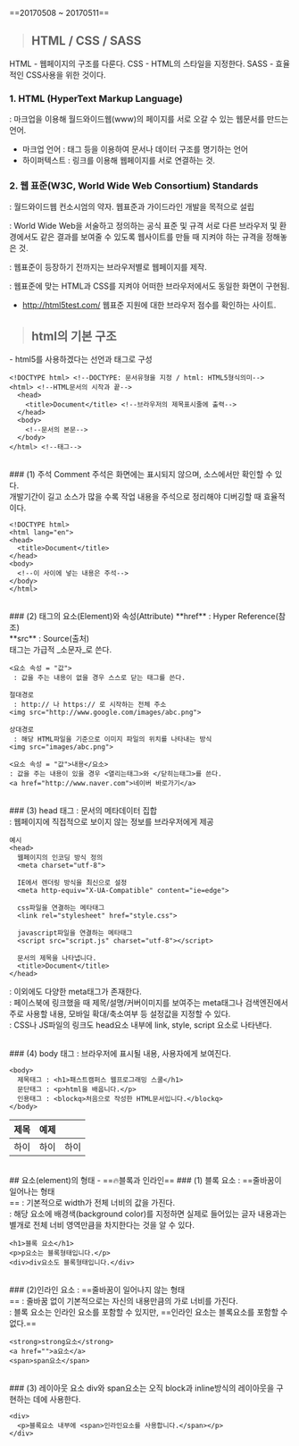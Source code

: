 
==20170508 ~ 20170511==
> ## HTML / CSS / SASS 
HTML - 웹페이지의 구조를 다룬다.
CSS - HTML의 스타일을 지정한다.
SASS - 효율적인 CSS사용을 위한 것이다.


### 1. HTML (HyperText Markup Language)
 : 마크업을 이용해 월드와이드웹(www)의 페이지를 서로 오갈 수 있는 웹문서를 만드는 언어.
 - 마크업 언어 : 태그 등을 이용하여 문서나 데이터 구조를 명기하는 언어
 - 하이퍼텍스트 : 링크를 이용해 웹페이지를 서로 연결하는 것.


### 2. 웹 표준(W3C, World Wide Web Consortium) Standards
 : 월드와이드웹 컨소시엄의 약자. 웹표준과 가이드라인 개발을 목적으로 설립

 : World Wide Web을 서술하고 정의하는 공식 표준 및 규격
   서로 다른 브라우저 및 환경에서도 같은 결과를 보여줄 수 있도록
   웹사이트를 만들 때 지켜야 하는 규격을 정해놓은 것.

 : 웹표준이 등장하기 전까지는 브라우저별로 웹페이지를 제작.

 : 웹표준에 맞는 HTML과 CSS를 지켜야 어떠한 브라우저에서도 동일한 화면이 구현됨.
 - http://html5test.com/
   웹표준 지원에 대한 브라우저 점수를 확인하는 사이트.



> ## html의 기본 구조
<!DOCTYPE html> - html5를 사용하겠다는 선언과 태그로 구성

~~~
<!DOCTYPE html> <!--DOCTYPE: 문서유형을 지정 / html: HTML5형식의미-->
<html> <!--HTML문서의 시작과 끝-->
  <head>
    <title>Document</title> <!--브라우저의 제목표시줄에 출력-->
  </head>
  <body>
    <!--문서의 본문-->
  </body>
</html> <!--태그-->
~~~

<br />
### (1) 주석 Comment
<!-- 주석-->
주석은 화면에는 표시되지 않으며, 소스에서만 확인할 수 있다.<br>
개발기간이 길고 소스가 많을 수록 작업 내용을 주석으로 정리해야 디버깅할 때 효율적이다.

~~~
<!DOCTYPE html>
<html lang="en">
<head>
  <title>Document</title>
</head>
<body>
  <!--이 사이에 넣는 내용은 주석-->
</body>
</html>
~~~

<br />
### (2) 태그의 요소(Element)와 속성(Attribute)
**href** : Hyper Reference(참조)<br>
**src** : Source(출처) <br>
태그는 가급적 _소문자_로 쓴다.

~~~
<요소 속성 = "값">
 : 값을 주는 내용이 없을 경우 스스로 닫는 태그를 쓴다.

절대경로
 : http:// 나 https:// 로 시작하는 전체 주소
<img src="http://www.google.com/images/abc.png">

상대경로
 : 해당 HTML파일을 기준으로 이미지 파일의 위치를 나타내는 방식
<img src="images/abc.png">
~~~

~~~
<요소 속성 = "값">내용</요소>
: 값을 주는 내용이 있을 경우 <열리는태그>와 </닫히는태그>를 쓴다.
<a href="http://www.naver.com">네이버 바로가기</a>
~~~

<br />
### (3) head 태그
 : 문서의 메타데이터 집합<br>
 : 웹페이지에 직접적으로 보이지 않는 정보를 브라우저에게 제공
 
~~~
예시
<head>
  웹페이지의 인코딩 방식 정의
  <meta charset="utf-8">

  IE에서 렌더링 방식을 최신으로 설정
  <meta http-equiv="X-UA-Compatible" content="ie=edge">

  css파일을 연결하는 메타태그
  <link rel="stylesheet" href="style.css">

  javascript파일을 연결하는 메타태그
  <script src="script.js" charset="utf-8"></script>

  문서의 제목을 나타냅니다.
  <title>Document</title>
</head>
~~~
 : 이외에도 다양한 meta태그가 존재한다.<br>
 : 페이스북에 링크했을 때 제목/설명/커버이미지를 보여주는 meta태그나
   검색엔진에서 주로 사용할 내용, 모바일 확대/축소여부 등 설정값을 지정할 수 있다.<br>
 : CSS나 JS파일의 링크도 head요소 내부에 link, style, script 요소로 나타낸다.

<br />
### (4) body 태그
 : 브라우저에 표시될 내용, 사용자에게 보여진다.
 
~~~
<body>
  제목태그 : <h1>패스트캠퍼스 웹프로그래밍 스쿨</h1>
  문단태그 : <p>html을 배웁니다.</p>
  인용태그 : <blockq>처음으로 작성한 HTML문서입니다.</blockq>
</body>
~~~

|제목|예제||
|---|---|---|
|하이|하이|하이|

<br />
## 요소(element)의 형태 - ==🔥블록과 인라인==
### (1) 블록 요소
 : ==줄바꿈이 일어나는 형태<br>==
 : 기본적으로 width가 전체 너비의 값을 가진다.<br>
 : 해당 요소에 배경색(background color)를 지정하면 실제로 들어있는 글자 내용과는 별개로
   전체 너비 영역만큼을 차지한다는 것을 알 수 있다.
   
~~~
<h1>블록 요소</h1>
<p>p요소는 블록형태입니다.</p>
<div>div요소도 블록형태입니다.</div>
~~~

<br />
### (2)인라인 요소
 : ==줄바꿈이 일어나지 않는 형태<br>==
 : 줄바꿈 없이 기본적으로는 자신의 내용만큼의 가로 너비를 가진다.<br>
 : 블록 요소는 인라인 요소를 포함할 수 있지만, ==인라인 요소는 블록요소를 포함할 수 없다.==
 
~~~
<strong>strong요소</strong>
<a href="">a요소</a>
<span>span요소</span>
~~~


<br />
### (3) 레이아웃 요소
 div와 span요소는 오직 block과 inline방식의 레이아웃을 구현하는 데에 사용한다.
 
~~~
<div>
  <p>블록요소 내부에 <span>인라인요소를 사용합니다.</span></p>
</div> 
~~~
